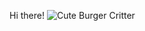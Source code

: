 Hi there! ![Cute Burger Critter](https://i.pinimg.com/736x/c7/5c/f9/c75cf90b4165c6dca44638368607f479.jpg)

